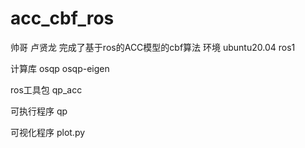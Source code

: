 # acc_cbf_ros
帅哥 卢贤龙 完成了基于ros的ACC模型的cbf算法
环境
ubuntu20.04
ros1

计算库
osqp
osqp-eigen

ros工具包
qp_acc

可执行程序
qp

可视化程序
plot.py
